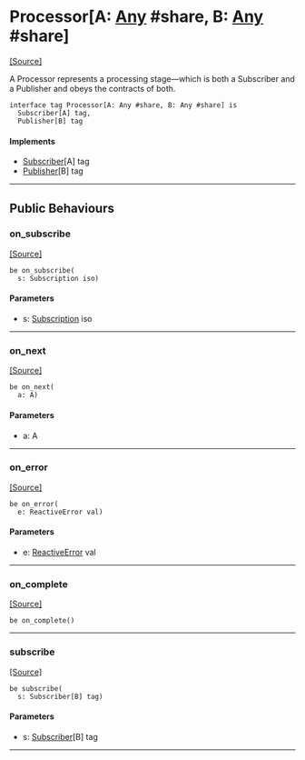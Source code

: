 # Processor\[A: [Any](builtin-Any.md) #share, B: [Any](builtin-Any.md) #share\]
<span class="source-link">[[Source]](src/reactive_streams/processor.md#L1)</span>

A Processor represents a processing stage—which is both a Subscriber and a
Publisher and obeys the contracts of both.


```pony
interface tag Processor[A: Any #share, B: Any #share] is
  Subscriber[A] tag,
  Publisher[B] tag
```

#### Implements

* [Subscriber](reactive_streams-Subscriber.md)\[A\] tag
* [Publisher](reactive_streams-Publisher.md)\[B\] tag

---

## Public Behaviours

### on_subscribe
<span class="source-link">[[Source]](src/reactive_streams/subscriber.md#L19)</span>


```pony
be on_subscribe(
  s: Subscription iso)
```
#### Parameters

*   s: [Subscription](reactive_streams-Subscription.md) iso

---

### on_next
<span class="source-link">[[Source]](src/reactive_streams/subscriber.md#L33)</span>


```pony
be on_next(
  a: A)
```
#### Parameters

*   a: A

---

### on_error
<span class="source-link">[[Source]](src/reactive_streams/subscriber.md#L40)</span>


```pony
be on_error(
  e: ReactiveError val)
```
#### Parameters

*   e: [ReactiveError](reactive_streams-ReactiveError.md) val

---

### on_complete
<span class="source-link">[[Source]](src/reactive_streams/subscriber.md#L49)</span>


```pony
be on_complete()
```

---

### subscribe
<span class="source-link">[[Source]](src/reactive_streams/publisher.md#L10)</span>


```pony
be subscribe(
  s: Subscriber[B] tag)
```
#### Parameters

*   s: [Subscriber](reactive_streams-Subscriber.md)\[B\] tag

---

